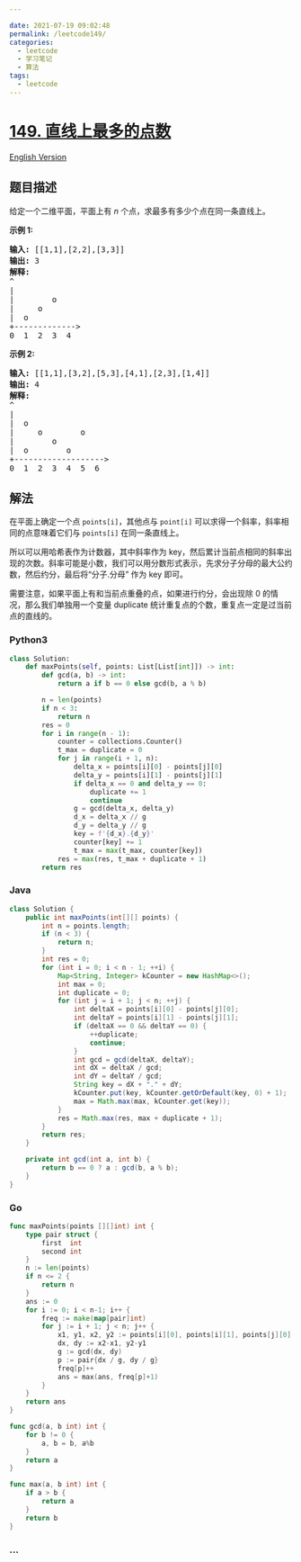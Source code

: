 ```yaml
---

date: 2021-07-19 09:02:48
permalink: /leetcode149/
categories:
  - leetcode
  - 学习笔记
  - 算法  
tags:
  - leetcode
---
```

# [149. 直线上最多的点数](https://leetcode-cn.com/problems/max-points-on-a-line)

[English Version](https://github.com/doocs/leetcode/blob/main/solution/0100-0199/0149.Max%20Points%20on%20a%20Line/README_EN.md)

## 题目描述

<!-- 这里写题目描述 -->

<p>给定一个二维平面，平面上有&nbsp;<em>n&nbsp;</em>个点，求最多有多少个点在同一条直线上。</p>

<p><strong>示例 1:</strong></p>

<pre><strong>输入:</strong> [[1,1],[2,2],[3,3]]
<strong>输出:</strong> 3
<strong>解释:</strong>
^
|
| &nbsp; &nbsp; &nbsp; &nbsp;o
| &nbsp; &nbsp; o
| &nbsp;o &nbsp;
+-------------&gt;
0 &nbsp;1 &nbsp;2 &nbsp;3  4
</pre>

<p><strong>示例&nbsp;2:</strong></p>

<pre><strong>输入:</strong> [[1,1],[3,2],[5,3],[4,1],[2,3],[1,4]]
<strong>输出:</strong> 4
<strong>解释:</strong>
^
|
|  o
| &nbsp;&nbsp;&nbsp;&nbsp;o&nbsp;&nbsp;      o
| &nbsp;&nbsp;&nbsp;&nbsp;   o
| &nbsp;o &nbsp;      o
+-------------------&gt;
0 &nbsp;1 &nbsp;2 &nbsp;3 &nbsp;4 &nbsp;5 &nbsp;6</pre>

## 解法

<!-- 这里可写通用的实现逻辑 -->

在平面上确定一个点 `points[i]`，其他点与 `point[i]` 可以求得一个斜率，斜率相同的点意味着它们与 `points[i]` 在同一条直线上。

所以可以用哈希表作为计数器，其中斜率作为 key，然后累计当前点相同的斜率出现的次数。斜率可能是小数，我们可以用分数形式表示，先求分子分母的最大公约数，然后约分，最后将“分子.分母” 作为 key 即可。

需要注意，如果平面上有和当前点重叠的点，如果进行约分，会出现除 0 的情况，那么我们单独用一个变量 duplicate 统计重复点的个数，重复点一定是过当前点的直线的。

<!-- tabs:start -->

### **Python3**

<!-- 这里可写当前语言的特殊实现逻辑 -->

```python
class Solution:
    def maxPoints(self, points: List[List[int]]) -> int:
        def gcd(a, b) -> int:
            return a if b == 0 else gcd(b, a % b)

        n = len(points)
        if n < 3:
            return n
        res = 0
        for i in range(n - 1):
            counter = collections.Counter()
            t_max = duplicate = 0
            for j in range(i + 1, n):
                delta_x = points[i][0] - points[j][0]
                delta_y = points[i][1] - points[j][1]
                if delta_x == 0 and delta_y == 0:
                    duplicate += 1
                    continue
                g = gcd(delta_x, delta_y)
                d_x = delta_x // g
                d_y = delta_y // g
                key = f'{d_x}.{d_y}'
                counter[key] += 1
                t_max = max(t_max, counter[key])
            res = max(res, t_max + duplicate + 1)
        return res
```

### **Java**

<!-- 这里可写当前语言的特殊实现逻辑 -->

```java
class Solution {
    public int maxPoints(int[][] points) {
        int n = points.length;
        if (n < 3) {
            return n;
        }
        int res = 0;
        for (int i = 0; i < n - 1; ++i) {
            Map<String, Integer> kCounter = new HashMap<>();
            int max = 0;
            int duplicate = 0;
            for (int j = i + 1; j < n; ++j) {
                int deltaX = points[i][0] - points[j][0];
                int deltaY = points[i][1] - points[j][1];
                if (deltaX == 0 && deltaY == 0) {
                    ++duplicate;
                    continue;
                }
                int gcd = gcd(deltaX, deltaY);
                int dX = deltaX / gcd;
                int dY = deltaY / gcd;
                String key = dX + "." + dY;
                kCounter.put(key, kCounter.getOrDefault(key, 0) + 1);
                max = Math.max(max, kCounter.get(key));
            }
            res = Math.max(res, max + duplicate + 1);
        }
        return res;
    }

    private int gcd(int a, int b) {
        return b == 0 ? a : gcd(b, a % b);
    }
}
```

### **Go**

```go
func maxPoints(points [][]int) int {
	type pair struct {
		first  int
		second int
	}
	n := len(points)
	if n <= 2 {
		return n
	}
	ans := 0
	for i := 0; i < n-1; i++ {
		freq := make(map[pair]int)
		for j := i + 1; j < n; j++ {
			x1, y1, x2, y2 := points[i][0], points[i][1], points[j][0], points[j][1]
			dx, dy := x2-x1, y2-y1
			g := gcd(dx, dy)
			p := pair{dx / g, dy / g}
			freq[p]++
			ans = max(ans, freq[p]+1)
		}
	}
	return ans
}

func gcd(a, b int) int {
	for b != 0 {
		a, b = b, a%b
	}
	return a
}

func max(a, b int) int {
	if a > b {
		return a
	}
	return b
}
```

### **...**

```

```

<!-- tabs:end -->
